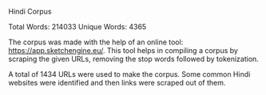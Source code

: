 Hindi Corpus

Total Words: 214033
Unique Words: 4365

The corpus was made with the help of an online tool: https://app.sketchengine.eu/.
This tool helps in compiling a corpus by scraping the given URLs, removing the stop words followed by tokenization.

A total of 1434 URLs were used to make the corpus.
Some common Hindi websites were identified and then links were scraped out of them.
